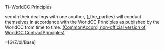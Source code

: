 
Ti=WorldCC Principles

sec=In their dealings with one another, {_the_parties} will conduct themselves in accordance with the WorldCC Principles as published by the WorldCC from time to time.  <a href="http://commonaccord.org/index.php?action=doc&file=OTF/WorldCC/ContractPrinciples-CmA/Principle/0.md">(CommonAccord, non-official version of WorldCC ContractPrinciples)</a>

=[G/Z/ol/Base]
